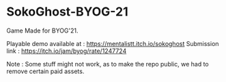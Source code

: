 # SokoGhost-BYOG-21
Game Made for BYOG'21.


Playable demo available at : https://mentalistt.itch.io/sokoghost
Submission link : https://itch.io/jam/byog/rate/1247724


Note : 
Some stuff might not work, as to make the repo public, we had to remove certain paid assets.
